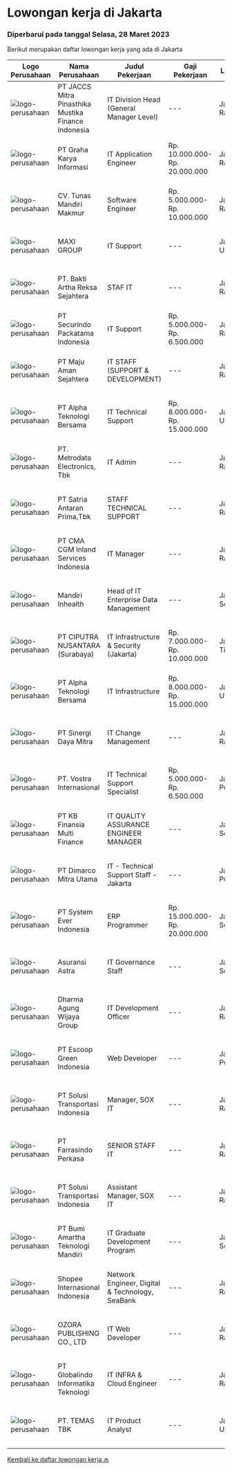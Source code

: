 
  # Lowongan kerja di Jakarta

  ### Diperbarui pada tanggal Selasa, 28 Maret 2023

  Berikut merupakan daftar lowongan kerja yang ada di Jakarta

  |Logo Perusahaan | Nama Perusahaan | Judul Pekerjaan | Gaji Pekerjaan | Lokasi | Deskripsi | Tanggal diunggah | Pranala |
  | -------------- | --------------- | --------------- | --------- | --------- | -------------- | ------- | ----------- |
  |![logo-perusahaan](https://image-service-cdn.seek.com.au/e05f949e5ee661a49f6acf8cbb0efe0aae6df298/ee4dce1061f3f616224767ad58cb2fc751b8d2dc)|PT JACCS Mitra Pinasthika Mustika Finance Indonesia|IT Division Head (General Manager Level)|---|Jakarta Raya|Candidate must possess at least a Bachelor's Degree or Master Degree, Information Technology or Information System Minimum 15 year experience in the...|Senin, 27 Maret 2023|https://www.jobstreet.co.id/id/job/it-division-head-general-manager-level-4274769?token=0~e14f6464-ca8a-47c4-bfcc-609c3063ed8f&sectionRank=1&jobId=jobstreet-id-job-4274769|
|![logo-perusahaan](https://image-service-cdn.seek.com.au/c318dd0b699c6160d2411e7473745c289633be44/ee4dce1061f3f616224767ad58cb2fc751b8d2dc)|PT Graha Karya Informasi|IT Application Engineer|Rp. 10.000.000-Rp. 20.000.000|Jakarta Raya|Lingkup Kerja: Berkoordinasi dengan sistem owner/stakeholder untuk merencanakan migrasi layanan TIK Melakukan analisa dan dependency layanan TIK...|Senin, 27 Maret 2023|https://www.jobstreet.co.id/id/job/it-application-engineer-4275926?token=0~e14f6464-ca8a-47c4-bfcc-609c3063ed8f&sectionRank=2&jobId=jobstreet-id-job-4275926|
|![logo-perusahaan](https://i.ibb.co/sqvTCh9/112815900-stock-vector-no-image-available-icon-flat-vector.webp)|CV. Tunas Mandiri Makmur|Software Engineer|Rp. 5.000.000-Rp. 10.000.000|Jakarta Raya|1. Mengembangkan situs web responsif tepat waktu dan tepat sasaranMemelihara dan memperbarui situs web.2. Melakukan analisa, membuat rekayasa,...|Senin, 27 Maret 2023|https://www.jobstreet.co.id/id/job/software-engineer-4275088?token=0~e14f6464-ca8a-47c4-bfcc-609c3063ed8f&sectionRank=3&jobId=jobstreet-id-job-4275088|
|![logo-perusahaan](https://image-service-cdn.seek.com.au/e5db8fbd52fc39ede891b5018e84bb44330f61f8/ee4dce1061f3f616224767ad58cb2fc751b8d2dc)|MAXI GROUP|IT Support|---|Jakarta Utara|Identify and troubleshoot networking problem (LAN, WAN, Mikrotik &amp; WIFI) Conduct installation &amp; upgrade to all IT related hardware &amp;...|Selasa, 28 Maret 2023|https://www.jobstreet.co.id/id/job/it-support-4276705?token=0~e14f6464-ca8a-47c4-bfcc-609c3063ed8f&sectionRank=4&jobId=jobstreet-id-job-4276705|
|![logo-perusahaan](https://i.ibb.co/sqvTCh9/112815900-stock-vector-no-image-available-icon-flat-vector.webp)|PT. Bakti Artha Reksa Sejahtera|STAF IT|---|Jakarta Raya|Kualifikasi : Lulusan S1 Teknik Informatika, IPK Minimal 3.0 Pengalaman kerja minimal 3 tahun Usia Maksimal 30 tahun Menguasai pemrograman VB.Net / C#...|Senin, 27 Maret 2023|https://www.jobstreet.co.id/id/job/staf-it-4270783?token=0~e14f6464-ca8a-47c4-bfcc-609c3063ed8f&sectionRank=5&jobId=jobstreet-id-job-4270783|
|![logo-perusahaan](https://image-service-cdn.seek.com.au/54fe228d7d33dc3b6dc57f2cafea735c684846df/ee4dce1061f3f616224767ad58cb2fc751b8d2dc)|PT Securindo Packatama Indonesia|IT Support|Rp. 5.000.000-Rp. 6.500.000|Jakarta Raya|Pendidikan minimal D3 / S1 dengan IPK minimal 2,75. Memiliki pengalaman kerja minimal 6 bulan sebagai IT Staff. Menguasai jaringan LAN, WAN, VPN,...|Selasa, 28 Maret 2023|https://www.jobstreet.co.id/id/job/it-support-4276845?token=0~e14f6464-ca8a-47c4-bfcc-609c3063ed8f&sectionRank=6&jobId=jobstreet-id-job-4276845|
|![logo-perusahaan](https://image-service-cdn.seek.com.au/a580574c666b6ec28b0a1b7e9cef0e2fb665b4b8/ee4dce1061f3f616224767ad58cb2fc751b8d2dc)|PT Maju Aman Sejahtera|IT STAFF (SUPPORT & DEVELOPMENT)|---|Jakarta Raya|Deskripsi PekerjaanIT Support: • Melaksanakan pemeliharaan dan identifikasi kerusakan peralatan teknologi informasi agar dapat bekerja dengan baik•...|Senin, 27 Maret 2023|https://www.jobstreet.co.id/id/job/it-staff-support-development-4275521?token=0~e14f6464-ca8a-47c4-bfcc-609c3063ed8f&sectionRank=7&jobId=jobstreet-id-job-4275521|
|![logo-perusahaan](https://image-service-cdn.seek.com.au/e5a12dc553c8b66219e3974f229c8836708edc90/ee4dce1061f3f616224767ad58cb2fc751b8d2dc)|PT Alpha Teknologi Bersama|IT Technical Support|Rp. 8.000.000-Rp. 15.000.000|Jakarta Utara|Job Responsibilities : Provide IT Technical Support within the company, cloud service and Data Center. The job could be related to hardware such as...|Senin, 27 Maret 2023|https://www.jobstreet.co.id/id/job/it-technical-support-4275129?token=0~e14f6464-ca8a-47c4-bfcc-609c3063ed8f&sectionRank=8&jobId=jobstreet-id-job-4275129|
|![logo-perusahaan](https://image-service-cdn.seek.com.au/0d75518309b56a3cff39daa569b0ba02cc7a22f2/ee4dce1061f3f616224767ad58cb2fc751b8d2dc)|PT. Metrodata Electronics, Tbk|IT Admin|---|Jakarta Raya|General Qualification Min age 22 years Min Diploma (D3) or Bachelor (S1) in Computer Science, Information Systems, Computer Engineering or Other...|Senin, 27 Maret 2023|https://www.jobstreet.co.id/id/job/it-admin-4275407?token=0~e14f6464-ca8a-47c4-bfcc-609c3063ed8f&sectionRank=9&jobId=jobstreet-id-job-4275407|
|![logo-perusahaan](https://image-service-cdn.seek.com.au/58cb8c87456e58ba67f9f4bcb6dc1b786dd4c058/ee4dce1061f3f616224767ad58cb2fc751b8d2dc)|PT Satria Antaran Prima,Tbk|STAFF TECHNICAL SUPPORT|---|Jakarta Raya|Persyaratan: Usia Maksimal 30 tahun Pendidikan minimal S1 (Sistem Informasi, Teknik Informatika lebih diutamakan) Menguasai Windows Server Mengerti...|Senin, 27 Maret 2023|https://www.jobstreet.co.id/id/job/staff-technical-support-4276040?token=0~e14f6464-ca8a-47c4-bfcc-609c3063ed8f&sectionRank=10&jobId=jobstreet-id-job-4276040|
|![logo-perusahaan](https://i.ibb.co/sqvTCh9/112815900-stock-vector-no-image-available-icon-flat-vector.webp)|PT CMA CGM Inland Services Indonesia|IT Manager|---|Jakarta Raya|JOB SUMMARYResponsible to install and configure hardware, operating systems and applications. Maintenance IT asset inventory, ensure the connection is...|Senin, 27 Maret 2023|https://www.jobstreet.co.id/id/job/it-manager-4275642?token=0~e14f6464-ca8a-47c4-bfcc-609c3063ed8f&sectionRank=11&jobId=jobstreet-id-job-4275642|
|![logo-perusahaan](https://image-service-cdn.seek.com.au/fdc955a266737392d88a32a2b01623f09c8b9948/ee4dce1061f3f616224767ad58cb2fc751b8d2dc)|Mandiri Inhealth|Head of IT Enterprise Data Management|---|Jakarta Selatan|Lingkup Pekerjaan: Mengelola dan memonitor proses implementasi strategi untuk manajemen dan tata kelola data. Memonitor perbaikan sistem dan teknologi...|Senin, 27 Maret 2023|https://www.jobstreet.co.id/id/job/head-of-it-enterprise-data-management-4275505?token=0~e14f6464-ca8a-47c4-bfcc-609c3063ed8f&sectionRank=12&jobId=jobstreet-id-job-4275505|
|![logo-perusahaan](https://image-service-cdn.seek.com.au/8b575314dc0740730932af86db6368b95a04fc02/ee4dce1061f3f616224767ad58cb2fc751b8d2dc)|PT CIPUTRA NUSANTARA (Surabaya)|IT Infrastructure & Security (Jakarta)|Rp. 7.000.000-Rp. 10.000.000|Jakarta Timur|Spesifikasi Jabatan / Job Spesification S1 Sistem Informasi / Teknik Informatika / Teknik Komputer Berpengalaman min 2 tahun pada posisi yang sama...|Senin, 27 Maret 2023|https://www.jobstreet.co.id/id/job/it-infrastructure-security-jakarta-4275765?token=0~e14f6464-ca8a-47c4-bfcc-609c3063ed8f&sectionRank=13&jobId=jobstreet-id-job-4275765|
|![logo-perusahaan](https://image-service-cdn.seek.com.au/e5a12dc553c8b66219e3974f229c8836708edc90/ee4dce1061f3f616224767ad58cb2fc751b8d2dc)|PT Alpha Teknologi Bersama|IT Infrastructure|Rp. 8.000.000-Rp. 15.000.000|Jakarta Utara|Job Responsibilities: Organize and manage the comprehensive operation and maintenance of the server room infrastructure to ensure the safety of the...|Senin, 27 Maret 2023|https://www.jobstreet.co.id/id/job/it-infrastructure-4275194?token=0~e14f6464-ca8a-47c4-bfcc-609c3063ed8f&sectionRank=14&jobId=jobstreet-id-job-4275194|
|![logo-perusahaan](https://image-service-cdn.seek.com.au/0fee3baeda667afc1773b150df4731c008321595/ee4dce1061f3f616224767ad58cb2fc751b8d2dc)|PT Sinergi Daya Mitra|IT Change Management|---|Jakarta Raya|Melakukan peninjauan (Review) atas dokumen-dokumen perubahan sistem berdasarkan list yang di terima sesuai panduan yang berlaku. Melakukan koordinasi...|Senin, 27 Maret 2023|https://www.jobstreet.co.id/id/job/it-change-management-4275276?token=0~e14f6464-ca8a-47c4-bfcc-609c3063ed8f&sectionRank=15&jobId=jobstreet-id-job-4275276|
|![logo-perusahaan](https://image-service-cdn.seek.com.au/26ed75e2e1c476481effc434c85bf7fdadbdaac5/ee4dce1061f3f616224767ad58cb2fc751b8d2dc)|PT. Vostra Internasional|IT Technical Support Specialist|Rp. 5.000.000-Rp. 6.500.000|Jakarta Pusat|Requirements: D3, D4 or S1 (Fresh Graduates are welcome). Understanding basic IT knowledge. Have a good communication skill (written and verbal). Job...|Senin, 27 Maret 2023|https://www.jobstreet.co.id/id/job/it-technical-support-specialist-4275139?token=0~e14f6464-ca8a-47c4-bfcc-609c3063ed8f&sectionRank=16&jobId=jobstreet-id-job-4275139|
|![logo-perusahaan](https://image-service-cdn.seek.com.au/ed6b5f2b90a5ab080f1516f403c8482cf0feea25/ee4dce1061f3f616224767ad58cb2fc751b8d2dc)|PT KB Finansia Multi Finance|IT QUALITY  ASSURANCE ENGINEER MANAGER|---|Jakarta Selatan|Deskripsi pekerjaan: Menyusun standar test , strategy pengujian dan teknologi yang akan digunakan dalam proses pengujian IT System Menetapkan standar...|Senin, 27 Maret 2023|https://www.jobstreet.co.id/id/job/it-quality-assurance-engineer-manager-4275953?token=0~e14f6464-ca8a-47c4-bfcc-609c3063ed8f&sectionRank=17&jobId=jobstreet-id-job-4275953|
|![logo-perusahaan](https://image-service-cdn.seek.com.au/c934ed20c7584bc31c697b8b87e886aebd861a7d/ee4dce1061f3f616224767ad58cb2fc751b8d2dc)|PT Dimarco Mitra Utama|IT - Technical Support Staff - Jakarta|---|Jakarta Pusat|IT TECHNICAL SUPPORTKualifikasi dan Keahlian : Usia maksimal 28 Tahun Sarjana / Diploma dengan jurusan yang sesuai Terbiasa setting sharing file, nas,...|Senin, 27 Maret 2023|https://www.jobstreet.co.id/id/job/it-technical-support-staff-jakarta-4274931?token=0~e14f6464-ca8a-47c4-bfcc-609c3063ed8f&sectionRank=18&jobId=jobstreet-id-job-4274931|
|![logo-perusahaan](https://image-service-cdn.seek.com.au/adf20f30df091bcb24ecfec3c24406f8617a408e/ee4dce1061f3f616224767ad58cb2fc751b8d2dc)|PT System Ever Indonesia|ERP Programmer|Rp. 15.000.000-Rp. 20.000.000|Jakarta Selatan|Develop and upgrade ERP System Carry out the project Requirements : Age Maximum 40 years old Candidate Must possess at least a Bachelor’s Degree...|Selasa, 28 Maret 2023|https://www.jobstreet.co.id/id/job/erp-programmer-4276668?token=0~e14f6464-ca8a-47c4-bfcc-609c3063ed8f&sectionRank=19&jobId=jobstreet-id-job-4276668|
|![logo-perusahaan](https://image-service-cdn.seek.com.au/5cd40b00f0e1511140fdfbff6b661f1f7404379c/ee4dce1061f3f616224767ad58cb2fc751b8d2dc)|Asuransi Astra|IT Governance Staff|---|Jakarta Selatan|Job Description Reviewing IT Methodological Process (Scrum, SDLC) Implementing various methodology to Asuransi Astra (besides Scrum, Waterfall, Agile)...|Selasa, 28 Maret 2023|https://www.jobstreet.co.id/id/job/it-governance-staff-4276745?token=0~e14f6464-ca8a-47c4-bfcc-609c3063ed8f&sectionRank=20&jobId=jobstreet-id-job-4276745|
|![logo-perusahaan](https://image-service-cdn.seek.com.au/26ca71caa500441a80edc29773839db017537921/ee4dce1061f3f616224767ad58cb2fc751b8d2dc)|Dharma Agung Wijaya Group|IT Development Officer|---|Jakarta Raya|Responsibilities : Getting requirement to user/analyst system Training user all module Develop and modification ERP system based on requirement user...|Senin, 27 Maret 2023|https://www.jobstreet.co.id/id/job/it-development-officer-4275910?token=0~e14f6464-ca8a-47c4-bfcc-609c3063ed8f&sectionRank=21&jobId=jobstreet-id-job-4275910|
|![logo-perusahaan](https://image-service-cdn.seek.com.au/937989970eea5c5c54e462457892a312ce8541dc/ee4dce1061f3f616224767ad58cb2fc751b8d2dc)|PT Escoop Green Indonesia|Web Developer|---|Jakarta Pusat|Pengalaman minimal 2 tahun di bidang Transportasi / Logistik / Otomotif / Pertambangan.Maximal usia 30 tahunMemahami program SQL, Python, Java, HTML,...|Senin, 27 Maret 2023|https://www.jobstreet.co.id/id/job/web-developer-4275230?token=0~e14f6464-ca8a-47c4-bfcc-609c3063ed8f&sectionRank=22&jobId=jobstreet-id-job-4275230|
|![logo-perusahaan](https://image-service-cdn.seek.com.au/fa78094e0ed584a6b5ce5f54d8ea150777099b48/ee4dce1061f3f616224767ad58cb2fc751b8d2dc)|PT Solusi Transportasi Indonesia|Manager, SOX IT|---|Jakarta Raya|Life at Grab:At Grab, every Grabber is guided by The Grab Way, which spells out our mission, how we believe we can achieve it, and our operating...|Senin, 27 Maret 2023|https://www.jobstreet.co.id/id/job/manager-sox-it-4276541?token=0~e14f6464-ca8a-47c4-bfcc-609c3063ed8f&sectionRank=23&jobId=jobstreet-id-job-4276541|
|![logo-perusahaan](https://image-service-cdn.seek.com.au/d16bb5765ae9811557a0f0feb1cfe391c4bc1024/ee4dce1061f3f616224767ad58cb2fc751b8d2dc)|PT Farrasindo Perkasa|SENIOR STAFF IT|---|Jakarta Raya|Deskripsi Pekerjaan: Mengelola seluruh IT Perusahaan, dan meningkatkan trafic Web Membangun dan memodifikasi software dan hardware Melakukan inovasi...|Sabtu, 25 Maret 2023|https://www.jobstreet.co.id/id/job/senior-staff-it-4274237?token=0~e14f6464-ca8a-47c4-bfcc-609c3063ed8f&sectionRank=24&jobId=jobstreet-id-job-4274237|
|![logo-perusahaan](https://image-service-cdn.seek.com.au/fa78094e0ed584a6b5ce5f54d8ea150777099b48/ee4dce1061f3f616224767ad58cb2fc751b8d2dc)|PT Solusi Transportasi Indonesia|Assistant Manager, SOX IT|---|Jakarta Raya|Life at Grab:At Grab, every Grabber is guided by The Grab Way, which spells out our mission, how we believe we can achieve it, and our operating...|Senin, 27 Maret 2023|https://www.jobstreet.co.id/id/job/assistant-manager-sox-it-4276510?token=0~e14f6464-ca8a-47c4-bfcc-609c3063ed8f&sectionRank=25&jobId=jobstreet-id-job-4276510|
|![logo-perusahaan](https://image-service-cdn.seek.com.au/3f8501eb9d791012bb592c57fc8065efc5d6ea2a/ee4dce1061f3f616224767ad58cb2fc751b8d2dc)|PT Bumi Amartha Teknologi Mandiri|IT Graduate Development Program|---|Jakarta Selatan|AMARTEK’s IT Graduate Development Program attracts graduates from top-tier universities who are enthusiastic about professional development and aspire...|Senin, 27 Maret 2023|https://www.jobstreet.co.id/id/job/it-graduate-development-program-4276355?token=0~e14f6464-ca8a-47c4-bfcc-609c3063ed8f&sectionRank=26&jobId=jobstreet-id-job-4276355|
|![logo-perusahaan](https://image-service-cdn.seek.com.au/fdd388d7c0660b20f42d51ac7a110a26e88e3d6c/ee4dce1061f3f616224767ad58cb2fc751b8d2dc)|Shopee Internasional Indonesia|Network Engineer, Digital & Technology, SeaBank|---|Jakarta Raya|Job Description: Create IT network design in accordance with the internal needs. Perform device installation, initialization network and network...|Senin, 27 Maret 2023|https://www.jobstreet.co.id/id/job/network-engineer-digital-technology-seabank-4276240?token=0~e14f6464-ca8a-47c4-bfcc-609c3063ed8f&sectionRank=27&jobId=jobstreet-id-job-4276240|
|![logo-perusahaan](https://image-service-cdn.seek.com.au/9abbb7d3c086a13090cfb1f0ba201c322c06431c/ee4dce1061f3f616224767ad58cb2fc751b8d2dc)|OZORA PUBLISHING CO., LTD|IT Web Developer|---|Jakarta Raya|Responsibilities: Plan, create, manage web based application / system management (e-learning/ERP/CRM/POS/Inventory/Sales) with related frameworks such...|Senin, 27 Maret 2023|https://www.jobstreet.co.id/id/job/it-web-developer-4276422?token=0~e14f6464-ca8a-47c4-bfcc-609c3063ed8f&sectionRank=28&jobId=jobstreet-id-job-4276422|
|![logo-perusahaan](https://image-service-cdn.seek.com.au/3dd05620bbf142e15e2f659307d6af8c94aa75ae/ee4dce1061f3f616224767ad58cb2fc751b8d2dc)|PT Globalindo Informatika Teknologi|IT INFRA & Cloud Engineer|---|Jakarta Raya|Responsibilities: Lead infrastructure design for public/private cloud environments (hosts, storage, and switching/routing/firewall) Understanding...|Senin, 27 Maret 2023|https://www.jobstreet.co.id/id/job/it-infra-cloud-engineer-4276306?token=0~e14f6464-ca8a-47c4-bfcc-609c3063ed8f&sectionRank=29&jobId=jobstreet-id-job-4276306|
|![logo-perusahaan](https://image-service-cdn.seek.com.au/f5582a69fb737dc28a1138c0a42ab43ebe33769a/ee4dce1061f3f616224767ad58cb2fc751b8d2dc)|PT. TEMAS TBK|IT Product Analyst|---|Jakarta Utara|IT Product AnalystJob Description:1. Analyze any potential IT Products/Applications to fit current needs within the company.2. Analyze &amp; Design...|Senin, 27 Maret 2023|https://www.jobstreet.co.id/id/job/it-product-analyst-4276439?token=0~e14f6464-ca8a-47c4-bfcc-609c3063ed8f&sectionRank=30&jobId=jobstreet-id-job-4276439|


  [Kembali ke daftar lowongan kerja 🔙](../README.md#daftar-lowongan-kerja)
  